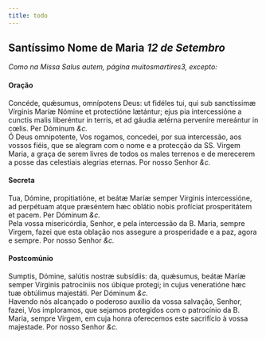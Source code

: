 ```yaml
---
title: todo
---
```

<h2 class="text-center">Santíssimo Nome de Maria <em>12 de Setembro</em></h2>

<em>Como na Missa Salus autem, página muitosmartires3, excepto:</em>

<h4 class="text-center">Oração</h4>
<div class="container-fluid">
<div class="row">
<div class="dropcap text-justify">
Concéde, quǽsumus, omnípotens Deus: ut fidéles tui, qui sub sanctíssimæ Vírginis Maríæ Nómine et protectióne lætántur; ejus pia intercessióne a cunctis malis liberéntur in terris, et ad gáudia ætérna perveníre mereántur in cœlis. Per Dóminum <em>&c.</em>
</div>
<div class="dropcap text-justify">
Ó Deus omnipotente, Vos rogamos, concedei, por sua intercessão, aos vossos fiéis, que se alegram com o nome e a protecção da SS. Virgem Maria, a graça de serem livres de todos os males terrenos e de merecerem a posse das celestiais alegrias eternas. Por nosso Senhor <em>&c.</em>
</div>
</div>
</div>

<h4 class="text-center">Secreta</h4>
<div class="container-fluid">
<div class="row">
<div class="dropcap text-justify">
Tua, Dómine, propitiatióne, et beátæ Maríæ semper Vírginis intercessióne, ad perpétuam atque præséntem hæc oblátio nobis profíciat prosperitátem et pacem. Per Dóminum <em>&c.</em>
</div>
<div class="dropcap text-justify">
Pela vossa misericórdia, Senhor, e pela intercessão da B. Maria, sempre Virgem, fazei que esta oblação nos assegure a prosperidade e a paz, agora e sempre. Por nosso Senhor <em>&c.</em>
</div>
</div>
</div>

<h4 class="text-center">Postcomúnio</h4>
<div class="container-fluid">
<div class="row">
<div class="dropcap text-justify">
Sumptis, Dómine, salútis nostræ subsídiis: da, quǽsumus, beátæ Maríæ semper Vírginis patrocíniis nos úbique protegi; in cujus veneratióne hæc tuæ obtúlimus majestáti. Per Dóminum <em>&c.</em>
</div>
<div class="dropcap text-justify">
Havendo nós alcançado o poderoso auxílio da vossa salvação, Senhor, fazei, Vos imploramos, que sejamos protegidos com o patrocínio da B. Maria, sempre Virgem, em cuja honra oferecemos este sacrifício à vossa majestade. Por nosso Senhor <em>&c.</em>
</div>
</div>
</div>
